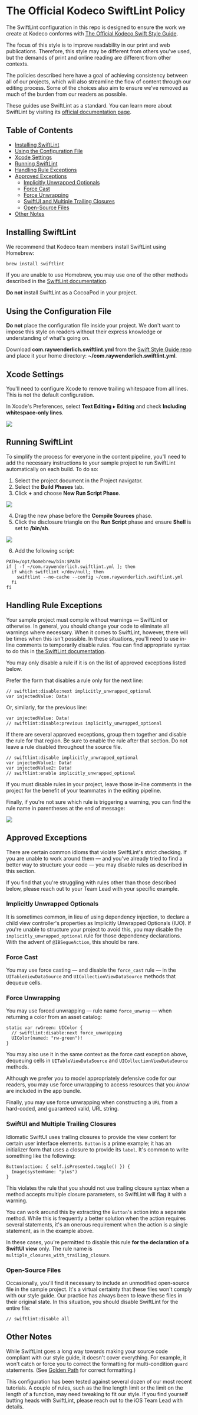 # The Official Kodeco SwiftLint Policy

The SwiftLint configuration in this repo is designed to ensure the work we create at Kodeco conforms with [The Official Kodeco Swift Style Guide](https://github.com/kodecocodes/swift-style-guide/blob/main/README.markdown).

The focus of this style is to improve readability in our print and web publications. Therefore, this style may be different from others you've used, but the demands of print and online reading are different from other contexts.

The policies described here have a goal of achieving consistency between all of our projects, which will also streamline the flow of content through our editing process. Some of the choices also aim to ensure we've removed as much of the burden from our readers as possible.

These guides use SwiftLint as a standard. You can learn more about SwiftLint by visiting its [official documentation page](https://github.com/realm/SwiftLint).

## Table of Contents

* [Installing SwiftLint](#installing-swiftlint)
* [Using the Configuration File](#using-the-configuration-file)
* [Xcode Settings](#xcode-settings)
* [Running SwiftLint](#running-swiftlint)
* [Handling Rule Exceptions](#handling-rule-exceptions)
* [Approved Exceptions](#approved-exceptions)
	* [Implicitly Unwrapped Optionals](#implicitly-unwrapped-optionals)
	* [Force Cast](#force-cast)
	* [Force Unwrapping](#force-unwrapping)
	* [SwiftUI and Multiple Trailing Closures](#swiftui-and-multiple-trailing-closures)
	* [Open-Source Files](#open-source-files)
* [Other Notes](#other-notes)

## Installing SwiftLint

We recommend that Kodeco team members install SwiftLint using Homebrew:

```bash
brew install swiftlint
```

If you are unable to use Homebrew, you may use one of the other methods described in the [SwiftLint documentation](https://github.com/realm/SwiftLint).

**Do not** install SwiftLint as a CocoaPod in your project.

## Using the Configuration File

**Do not** place the configuration file inside your project. We don't want to impose this style on readers without their express knowledge or understanding of what's going on. 

Download **com.raywenderlich.swiftlint.yml** from the [Swift Style Guide repo]([https://github.com/raywenderlich/swift-style-guide](https://github.com/kodecocodes/swift-style-guide/)) and place it your home directory: **~/com.raywenderlich.swiftlint.yml**.

## Xcode Settings

You'll need to configure Xcode to remove trailing whitespace from all lines. This is not the default configuration.

In Xcode's Preferences, select **Text Editing** ▸ **Editing** and check **Including whitespace-only lines**. 

![](screens/trailing-whitespace.png)

## Running SwiftLint

To simplify the process for everyone in the content pipeline, you'll need to add the necessary instructions to your sample project to run SwiftLint automatically on each build. To do so:

1. Select the project document in the Project navigator.
1. Select the **Build Phases** tab.
1. Click **+** and choose **New Run Script Phase**.

![](screens/add-run-script.png)

4. Drag the new phase before the **Compile Sources** phase.
4. Click the disclosure triangle on the **Run Script** phase and ensure **Shell** is set to **/bin/sh**.

![](screens/empty-run-script.png)

6. Add the following script:
```
PATH=/opt/homebrew/bin:$PATH
if [ -f ~/com.raywenderlich.swiftlint.yml ]; then
  if which swiftlint >/dev/null; then
    swiftlint --no-cache --config ~/com.raywenderlich.swiftlint.yml
  fi
fi
```

## Handling Rule Exceptions

Your sample project must compile without warnings — SwiftLint or otherwise. In general, you should change your code to eliminate all warnings where necessary. When it comes to SwiftLint, however, there will be times when this isn't possible. In these situations, you'll need to use in-line comments to temporarily disable rules. You can find appropriate syntax to do this in [the SwiftLint documentation](https://realm.github.io/SwiftLint/#disable-rules-in-code).

You may only disable a rule if it is on the list of approved exceptions listed below.

Prefer the form that disables a rule only for the next line:
```
// swiftlint:disable:next implicitly_unwrapped_optional
var injectedValue: Data!
```

Or, similarly, for the previous line:
```
var injectedValue: Data!
// swiftlint:disable:previous implicitly_unwrapped_optional
```

If there are several approved exceptions, group them together and disable the rule for that region. Be sure to enable the rule after that section. Do not leave a rule disabled throughout the source file.

```
// swiftlint:disable implicitly_unwrapped_optional
var injectedValue1: Data!
var injectedValue2: Data!
// swiftlint:enable implicitly_unwrapped_optional
```

If you must disable rules in your project, leave those in-line comments in the project for the benefit of your teammates in the editing pipeline.

Finally, if you're not sure which rule is triggering a warning, you can find the rule name in parentheses at the end of message:

![](screens/swiftlint-warning.png)

## Approved Exceptions

There are certain common idioms that violate SwiftLint's strict checking. If you are unable to work around them — and you've already tried to find a better way to structure your code — you may disable rules as described in this section.

If you find that you're struggling with rules other than those described below, please reach out to your Team Lead with your specific example.

### Implicitly Unwrapped Optionals

It is sometimes common, in lieu of using dependency injection, to declare a child view controller's properties as Implicitly Unwrapped Optionals (IUO). If you're unable to structure your project to avoid this, you may disable the `implicitly_unwrapped_optional` rule for those dependency declarations. With the advent of `@IBSegueAction`, this should be rare.

### Force Cast

You may use force casting — and disable the `force_cast` rule — in the `UITableViewDataSource` and `UICollectionViewDataSource` methods that dequeue cells.

### Force Unwrapping

You may use forced unwrapping — rule name `force_unwrap` — when returning a color from an asset catalog:

```
static var rwGreen: UIColor {
  // swiftlint:disable:next force_unwrapping
  UIColor(named: "rw-green")!
}
```

You may also use it in the same context as the force cast exception above, dequeuing cells in `UITableViewDataSource` and `UICollectionViewDataSource` methods.

Although we prefer you to model appropriately defensive code for our readers, you may use force unwrapping to access resources that you _know_ are included in the app bundle.

Finally, you may use force unwrapping when constructing a `URL` from a hard-coded, and guaranteed valid, URL string.

### SwiftUI and Multiple Trailing Closures

Idiomatic SwiftUI uses trailing closures to provide the view content for certain user interface elements. `Button` is a prime example; it has an initializer form that uses a closure to provide its `label`. It's common to write something like the following:

```
Button(action: { self.isPresented.toggle() }) {
  Image(systemName: "plus")
}
```

This violates the rule that you should not use trailing closure syntax when a method accepts multiple closure parameters, so SwiftLint will flag it with a warning. 

You can work around this by extracting the `Button`'s action into a separate method. While this is frequently a better solution when the action requires several statements, it's an onerous requirement when the action is a single statement, as in the example above.

In these cases, you're permitted to disable this rule **for the declaration of a SwiftUI view** only. The rule name is `multiple_closures_with_trailing_closure`.

### Open-Source Files

Occasionally, you'll find it necessary to include an unmodified open-source file in the sample project. It's a virtual certainty that these files won't comply with our style guide. Our practice has always been to leave these files in their original state. In this situation, you should disable SwiftLint for the entire file:

```
// swiftlint:disable all
```

## Other Notes

While SwiftLint goes a long way towards making your source code compliant with our style guide, it doesn't cover everything. For example, it won't catch or force you to correct the formatting for multi-condition `guard` statements. (See [Golden Path](https://github.com/raywenderlich/swift-style-guide#golden-path) for correct formatting.)

This configuration has been tested against several dozen of our most recent tutorials. A couple of rules, such as the line length limit or the limit on the length of a function, may need tweaking to fit our style. If you find yourself butting heads with SwiftLint, please reach out to the iOS Team Lead with details.
